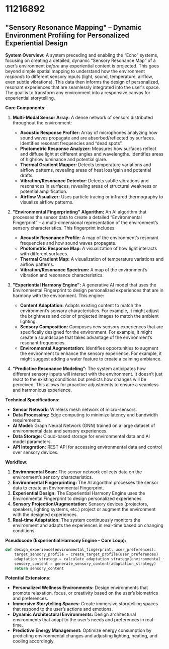# 11216892

## "Sensory Resonance Mapping" – Dynamic Environment Profiling for Personalized Experiential Design

**System Overview:** A system preceding and enabling the “Echo” systems, focusing on creating a detailed, dynamic “Sensory Resonance Map” of a user’s environment *before* any experiential content is projected. This goes beyond simple spatial mapping to understand how the environment *responds* to different sensory inputs (light, sound, temperature, airflow, even subtle vibrations).  This data then informs the design of personalized, resonant experiences that are seamlessly integrated into the user's space.  The goal is to transform any environment into a responsive canvas for experiential storytelling.

**Core Components:**

1. **Multi-Modal Sensor Array:** A dense network of sensors distributed throughout the environment:
    *   **Acoustic Response Profiler:** Array of microphones analyzing how sound waves propagate and are absorbed/reflected by surfaces.  Identifies resonant frequencies and “dead spots”.
    *   **Photometric Response Analyzer:** Measures how surfaces reflect and diffuse light at different angles and wavelengths.  Identifies areas of high/low luminance and potential glare.
    *   **Thermal Gradient Mapper:**  Detects temperature variations and airflow patterns, revealing areas of heat loss/gain and potential drafts.
    *   **Vibration/Resonance Detector:**  Detects subtle vibrations and resonances in surfaces, revealing areas of structural weakness or potential amplification.
    *   **Airflow Visualizer:** Uses particle tracing or infrared thermography to visualize airflow patterns.

2. **"Environmental Fingerprinting" Algorithm:** An AI algorithm that processes the sensor data to create a detailed “Environmental Fingerprint” – a multi-dimensional representation of the environment’s sensory characteristics. This fingerprint includes:
    *   **Acoustic Resonance Profile:**  A map of the environment’s resonant frequencies and how sound waves propagate.
    *   **Photometric Response Map:**  A visualization of how light interacts with different surfaces.
    *   **Thermal Gradient Map:**  A visualization of temperature variations and airflow patterns.
    *   **Vibration/Resonance Spectrum:**  A map of the environment’s vibration and resonance characteristics.

3. **"Experiential Harmony Engine":** A generative AI model that uses the Environmental Fingerprint to design personalized experiences that are in harmony with the environment. This engine:
    *   **Content Adaptation:** Adapts existing content to match the environment’s sensory characteristics. For example, it might adjust the brightness and color of projected images to match the ambient lighting.
    *   **Sensory Composition:** Composes new sensory experiences that are specifically designed for the environment. For example, it might create a soundscape that takes advantage of the environment’s resonant frequencies.
    *   **Environmental Augmentation:** Identifies opportunities to augment the environment to enhance the sensory experience. For example, it might suggest adding a water feature to create a calming ambiance.

4. **“Predictive Resonance Modeling”:** The system anticipates how different sensory inputs will interact with the environment. It doesn’t just react to the existing conditions but predicts how changes will be perceived. This allows for proactive adjustments to ensure a seamless and harmonious experience.

**Technical Specifications:**

*   **Sensor Network:** Wireless mesh network of micro-sensors.
*   **Data Processing:** Edge computing to minimize latency and bandwidth requirements.
*   **AI Model:**  Graph Neural Network (GNN) trained on a large dataset of environmental data and sensory experiences.
*   **Data Storage:** Cloud-based storage for environmental data and AI model parameters.
*   **API Integration:** REST API for accessing environmental data and control over sensory devices.

**Workflow:**

1.  **Environmental Scan:** The sensor network collects data on the environment’s sensory characteristics.
2.  **Environmental Fingerprinting:** The AI algorithm processes the sensor data to create an Environmental Fingerprint.
3.  **Experiential Design:** The Experiential Harmony Engine uses the Environmental Fingerprint to design personalized experiences.
4.  **Sensory Projection/Augmentation:** Sensory devices (projectors, speakers, lighting systems, etc.) project or augment the environment with the designed experiences.
5.  **Real-time Adaptation:** The system continuously monitors the environment and adapts the experiences in real-time based on changing conditions.

**Pseudocode (Experiential Harmony Engine – Core Loop):**

```python
def design_experience(environmental_fingerprint, user_preferences):
    target_sensory_profile = create_target_profile(user_preferences)
    adaptation_strategy = calculate_adaptation_strategy(environmental_fingerprint, target_sensory_profile)
    sensory_content = generate_sensory_content(adaptation_strategy)
    return sensory_content
```

**Potential Extensions:**

*   **Personalized Wellness Environments:** Design environments that promote relaxation, focus, or creativity based on the user’s biometrics and preferences.
*   **Immersive Storytelling Spaces:** Create immersive storytelling spaces that respond to the user’s actions and emotions.
*   **Dynamic Architectural Environments:** Design architectural environments that adapt to the user’s needs and preferences in real-time.
*   **Predictive Energy Management:** Optimize energy consumption by predicting environmental changes and adjusting lighting, heating, and cooling accordingly.